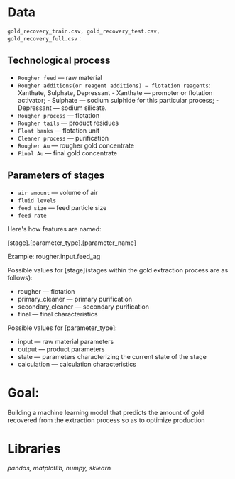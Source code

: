 # Data

`gold_recovery_train.csv, gold_recovery_test.csv, gold_recovery_full.csv` :

## Technological process

- `Rougher feed` — raw material
- `Rougher additions(or reagent additions) — flotation reagents`: Xanthate, Sulphate, Depressant
        - Xanthate — promoter or flotation activator;
        - Sulphate — sodium sulphide for this particular process;
        - Depressant — sodium silicate.
- `Rougher process` — flotation
- `Rougher tails` — product residues
- `Float banks` — flotation unit
- `Cleaner process` — purification
- `Rougher Au` — rougher gold concentrate
- `Final Au` — final gold concentrate

## Parameters of stages

- `air amount` — volume of air
- `fluid levels`
- `feed size` — feed particle size
- `feed rate`

Here's how features are named:

[stage].[parameter_type].[parameter_name]

Example: rougher.input.feed_ag

Possible values for [stage](stages within the gold extraction process are as follows):
- rougher — flotation
- primary_cleaner — primary purification
- secondary_cleaner — secondary purification
- final — final characteristics

Possible values for [parameter_type]:
- input — raw material parameters
- output — product parameters
- state — parameters characterizing the current state of the stage
- calculation — calculation characteristics

# Goal:
Building a machine learning model that predicts the amount of gold recovered from the extraction process so as to optimize production

# Libraries
*pandas, matplotlib, numpy, sklearn*
